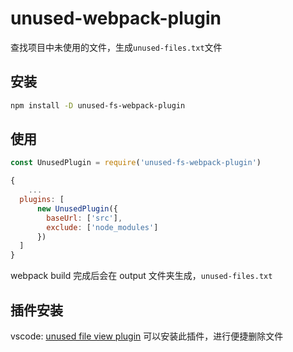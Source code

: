 # unused-webpack-plugin

查找项目中未使用的文件，生成`unused-files.txt`文件

## 安装

```bash
npm install -D unused-fs-webpack-plugin
```

## 使用
```javascript
const UnusedPlugin = require('unused-fs-webpack-plugin')

{
    ...
  plugins: [
      new UnusedPlugin({
        baseUrl: ['src'],
        exclude: ['node_modules']
      })
  ]
}
```

webpack build 完成后会在 output 文件夹生成，`unused-files.txt`

## 插件安装
vscode: [unused file view plugin](https://marketplace.visualstudio.com/items?itemName=zhiqiang0x0.unused-file-view)
可以安装此插件，进行便捷删除文件
